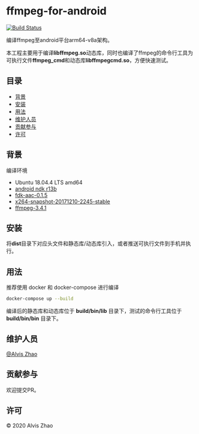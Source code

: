 # ffmpeg-for-android

[![Build Status](https://img.shields.io/travis/com/alvisisme/android-ffmpeg?style=flat-square)](https://travis-ci.com/alvisisme/android-ffmpeg)

编译ffmpeg至android平台arm64-v8a架构。

本工程主要用于编译**libffmpeg.so**动态库，同时也编译了ffmpeg的命令行工具为可执行文件**ffmpeg_cmd**和动态库**libffmpegcmd.so**，方便快速测试。

## 目录

- [背景](#背景)
- [安装](#安装)
- [用法](#用法)
- [维护人员](#维护人员)
- [贡献参与](#贡献参与)
- [许可](#许可)

## 背景

编译环境

* Ubuntu 18.04.4 LTS amd64
* [android ndk r13b](https://dl.google.com/android/repository/android-ndk-r13b-linux-x86_64.zip)
* [fdk-aac-0.1.5](https://nchc.dl.sourceforge.net/project/opencore-amr/fdk-aac/fdk-aac-0.1.5.tar.gz)
* [x264-snapshot-20171210-2245-stable](ftp://ftp.videolan.org/pub/videolan/x264/x264-snapshot-20171210-2245-stable.tar.bz2)
* [ffmpeg-3.4.1](http://ffmpeg.org/releases/ffmpeg-3.4.1.tar.bz2)

## 安装

将**dist**目录下对应头文件和静态库/动态库引入，或者推送可执行文件到手机并执行。

## 用法

推荐使用 docker 和 docker-compose 进行编译

```bash
docker-compose up --build
```

编译后的静态库和动态库位于 **build/bin/lib** 目录下，测试的命令行工具位于 **build/bin/bin** 目录下。

## 维护人员

[@Alvis Zhao](https://github.com/alvisisme)

## 贡献参与

欢迎提交PR。

## 许可

© 2020 Alvis Zhao
